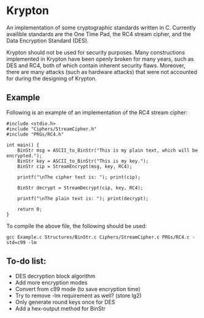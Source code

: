 # Krypton
An implementation of some cryptographic standards written in C. Currently availible standards are the One Time Pad, the RC4 stream cipher, and the Data Encryption Standard (DES).

Krypton should not be used for security purposes. Many constructions implemented in Krypton have been openly broken for many years, such as DES and RC4, both of which contain inherent security flaws. Moreover, there are many attacks (such as hardware attacks) that were not accounted for during the designing of Krypton.

## Example
Following is an example of an implementation of the RC4 stream cipher:

```
#include <stdio.h>
#include "Ciphers/StreamCipher.h"
#include "PRGs/RC4.h"

int main() {
	BinStr msg = ASCII_to_BinStr("This is my plain text, which will be encrypted.");
	BinStr key = ASCII_to_BinStr("This is my key.");
	BinStr cip = StreamEncrypt(msg, key, RC4);

	printf("\nThe cipher text is: "); print(cip);

	BinStr decrypt = StreamDecrypt(cip, key, RC4);

	printf("\nThe plain text is: "); print(decrypt);

	return 0;
}
```

To compile the above file, the following should be used:

```
gcc Example.c Structures/BinStr.c Ciphers/StreamCipher.c PRGs/RC4.c -std=c99 -lm
```

## To-do list:
* DES decryption block algorithm
* Add more encryption modes
* Convert from c99 mode (to save encryption time)
* Try to remove -lm requirement as well? (store lg2)
* Only generate round keys once for DES
* Add a hex-output method for BinStr
